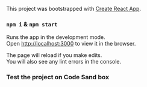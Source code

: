 This project was bootstrapped with [Create React App](https://github.com/facebook/create-react-app).

### `npm i` & `npm start`

Runs the app in the development mode.<br>
Open [http://localhost:3000](http://localhost:3000) to view it in the browser.

The page will reload if you make edits.<br>
You will also see any lint errors in the console.

### Test the project on Code Sand box

